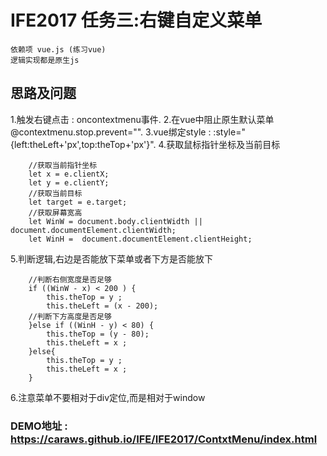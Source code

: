# IFE2017 任务三:右键自定义菜单
    依赖项 vue.js (练习vue)
    逻辑实现都是原生js

## 思路及问题
1.触发右键点击 : oncontextmenu事件.
2.在vue中阻止原生默认菜单 @contextmenu.stop.prevent="".
3.vue绑定style :  :style="{left:theLeft+'px',top:theTop+'px'}".
4.获取鼠标指针坐标及当前目标
```
    //获取当前指针坐标
	let x = e.clientX;
	let y = e.clientY;
	//获取当前目标
	let target = e.target;
	//获取屏幕宽高
	let WinW = document.body.clientWidth || document.documentElement.clientWidth;
	let WinH =  document.documentElement.clientHeight;
```
5.判断逻辑,右边是否能放下菜单或者下方是否能放下
```
    //判断右侧宽度是否足够
	if ((WinW - x) < 200 ) {
		this.theTop = y ;
		this.theLeft = (x - 200);
	//判断下方高度是否足够
	}else if ((WinH - y) < 80) {
		this.theTop = (y - 80);
		this.theLeft = x ;
	}else{
		this.theTop = y ;
		this.theLeft = x ;	
	}
```
6.注意菜单不要相对于div定位,而是相对于window


### DEMO地址 : https://caraws.github.io/IFE/IFE2017/ContxtMenu/index.html
